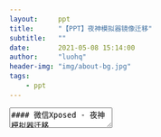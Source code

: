 ```yaml
---
layout:     ppt
title:      "【PPT】夜神模拟器镜像迁移"
subtitle:   ""
date:       2021-05-08 15:14:00
author:     "luohq"
header-img: "img/about-bg.jpg"
tags:
    - ppt
---
```

<textarea data-template>
#### 微信Xposed - 夜神模拟器迁移
- 一、安装夜神模拟器
- 二、添加android5模拟器
- 三、导入备份镜像
- 四、启动导入的镜像
- 五、xposed重新install
- 六、登录新的微信账号

---

# 一、安装夜神模拟器
1. 安装文件：nox_setup_v7.0.1.0_full.exe
2. 一键式安装（可选择合适安装目录）

---

# 二、添加android5模拟器
1. 打开夜神多开器
2. 通过多开器添加android5模拟器
3. 等待android5模拟器下载完成
注：备份镜像需依赖android5

--

![img](/img/in-post/wx-xposed/nox-add-android5.png)

---

# 三、导入备份镜像
![img](/img/in-post/wx-xposed/nox-import-backup.png)

---

# 四、启动导入的镜像
![img](/img/in-post/wx-xposed/nox-start-backup.png)

--- 

# 五、Xposed Installer重新install
![img](https://img-blog.csdnimg.cn/20210508112814877.png?x-oss-process=image/watermark,type_ZmFuZ3poZW5naGVpdGk,shadow_10,text_aHR0cHM6Ly9ibG9nLmNzZG4ubmV0L2x1bzE1MjQyMjA4MzEw,size_16,color_FFFFFF,t_70)
注：安装完成后按提示重启设备

--

![img](/img/in-post/wx-xposed/nox-xposed-success.png)

---

# 六、登录新的微信账号
![img](/img/in-post/wx-xposed/nox-wx-login.png)


</textarea>